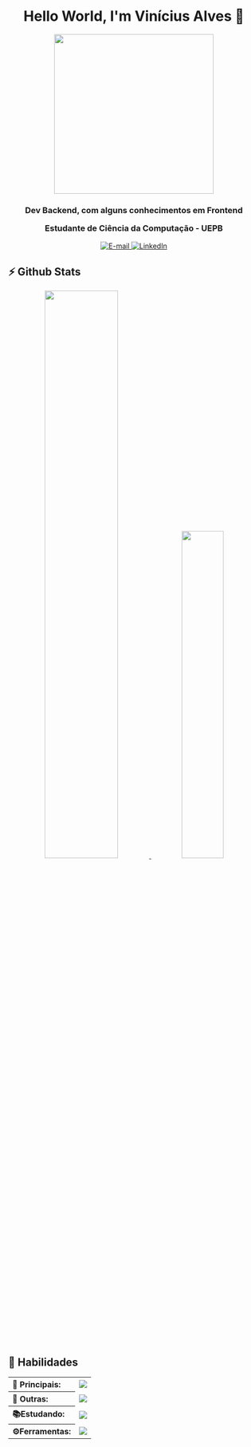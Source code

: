 <h1 align='center'>
  Hello World, I'm Vinícius Alves 👋
</h1>

<div align="center">
<img height="320em" src="https://mir-s3-cdn-cf.behance.net/project_modules/1400_opt_1/81bb4b165684019.640b6038d133e.gif"/>

</div>

<h3 align="center">

   Dev Backend, com alguns conhecimentos em Frontend

   Estudante de Ciência da Computação - UEPB

</h3>

<div align="center">
<p>
<a href="mailto:vinicius.alves0305@gmail.com">
<img src="https://img.shields.io/badge/Gmail-D14836?style=for-the-badge&logo=gmail&logoColor=white" alt="E-mail">
</a>
<a href="https://t.me/viniciusalves1"><img src="https://img.shields.io/badge/Telegram-2CA5E0?style=for-the-badge&logo=telegram&logoColor=white" alt="LinkedIn"></a>
</p>
</div>
<h2>⚡️ Github Stats</h2>

<div align="center">
    <a href="https://github.com/ViniciusAlves03" align="center">
    <img  width="54%" src="https://github-readme-stats.vercel.app/api?username=ViniciusAlves03&theme=ayu-mirage&show_icons=true&hide_border=true&count_private=true" />
    </a>
    <a href="https://github.com/ViniciusAlves03" align="center">
    <img  width="41%" src="https://github-readme-stats.vercel.app/api/top-langs/?username=ViniciusAlves03&theme=ayu-mirage&show_icons=true&hide_border=true&layout=compact"/>
    </a>
</div>

<h2>📌 Habilidades</h2>

<table>
  <tr>
    <th align="left">👑 Principais: </th>
    <td><img src="https://skillicons.dev/icons?i=javascript,express,nodejs,java,mongodb,git" /></td>
  </tr>
  <tr>
    <th align="left">🤖 Outras: </th>
    <td><img src="https://skillicons.dev/icons?i=typescript,react,python,ruby,postgres,c" /></td>
  </tr>
  <tr>
    <th align="left">📚Estudando:</th>
    <td><img src="https://skillicons.dev/icons?i=spring,materialui" /></td>
  </tr>
  <tr>
    <th align="left">⚙️Ferramentas:</th>
    <td><img src="https://skillicons.dev/icons?i=vscode,figma,postman" /></td>
  </tr>
</table>
<br />
